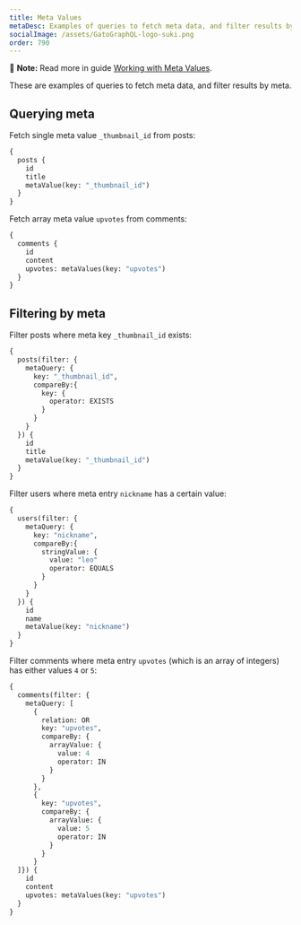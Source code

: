 ```yaml
---
title: Meta Values
metaDesc: Examples of queries to fetch meta data, and filter results by meta.
socialImage: /assets/GatoGraphQL-logo-suki.png
order: 790
---
```


📣 **Note:** Read more in guide [Working with Meta Values](../../interact/working-with-meta).

These are examples of queries to fetch meta data, and filter results by meta.

## Querying meta

Fetch single meta value `_thumbnail_id` from posts:

```graphql
{
  posts {
    id
    title
    metaValue(key: "_thumbnail_id")
  }
}
```

Fetch array meta value `upvotes` from comments:

```graphql
{
  comments {
    id
    content
    upvotes: metaValues(key: "upvotes")
  }
}
```

## Filtering by meta

Filter posts where meta key `_thumbnail_id` exists:

```graphql
{
  posts(filter: {
    metaQuery: {
      key: "_thumbnail_id",
      compareBy:{
        key: {
          operator: EXISTS
        }
      }
    }
  }) {
    id
    title
    metaValue(key: "_thumbnail_id")
  }
}
```

Filter users where meta entry `nickname` has a certain value:

```graphql
{
  users(filter: {
    metaQuery: {
      key: "nickname",
      compareBy:{
        stringValue: {
          value: "leo"
          operator: EQUALS
        }
      }
    }
  }) {
    id
    name
    metaValue(key: "nickname")
  }
}
```

Filter comments where meta entry `upvotes` (which is an array of integers) has either values `4` or `5`:

```graphql
{
  comments(filter: {
    metaQuery: [
      {
        relation: OR
        key: "upvotes",
        compareBy: {
          arrayValue: {
            value: 4
            operator: IN
          }
        }
      },
      {
        key: "upvotes",
        compareBy: {
          arrayValue: {
            value: 5
            operator: IN
          }
        }
      }
  ]}) {
    id
    content
    upvotes: metaValues(key: "upvotes")
  }
}
```
